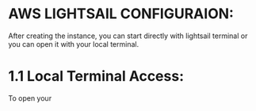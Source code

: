 # AWS LIGHTSAIL CONFIGURAION:

After creating the instance, you can start directly with lightsail terminal or you can open it with your local terminal.

# 1.1 Local Terminal Access:
To open your 